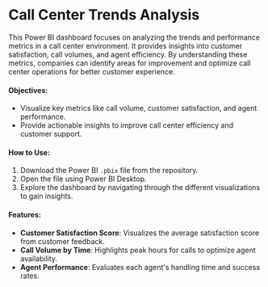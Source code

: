 # **Call Center Trends Analysis**

This Power BI dashboard focuses on analyzing the trends and performance metrics in a call center environment. It provides insights into customer satisfaction, call volumes, and agent efficiency. By understanding these metrics, companies can identify areas for improvement and optimize call center operations for better customer experience.

#### Objectives:
- Visualize key metrics like call volume, customer satisfaction, and agent performance.
- Provide actionable insights to improve call center efficiency and customer support.

#### How to Use:
1. Download the Power BI `.pbix` file from the repository.
2. Open the file using Power BI Desktop.
3. Explore the dashboard by navigating through the different visualizations to gain insights.

#### Features:
- **Customer Satisfaction Score**: Visualizes the average satisfaction score from customer feedback.
- **Call Volume by Time**: Highlights peak hours for calls to optimize agent availability.
- **Agent Performance**: Evaluates each agent's handling time and success rates.

